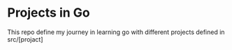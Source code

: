 # Projects in Go

This repo define my journey in learning go with different projects defined in src/[projact]